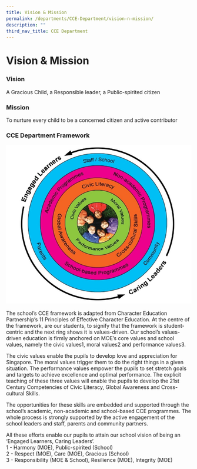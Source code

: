 ```yaml
---
title: Vision & Mission
permalink: /departments/CCE-Department/vision-n-mission/
description: ""
third_nav_title: CCE Department
---
```

# Vision & Mission
### Vision

A Gracious Child, a Responsible leader, a Public-spirited citizen  

### Mission

To nurture every child to be a concerned citizen and active contributor  

### CCE Department Framework

![](/images/Departments/CCE%20Department/Framework.jpg)

The school’s CCE framework is adapted from Character Education Partnership’s 11 Principles of Effective Character Education. At the centre of the framework, are our students, to signify that the framework is student-centric and the next ring shows it is values-driven. Our school’s values-driven education is firmly anchored on MOE’s core values and school values, namely the civic values1, moral values2 and performance values3.   

  

The civic values enable the pupils to develop love and appreciation for Singapore. The moral values trigger them to do the right things in a given situation. The performance values empower the pupils to set stretch goals and targets to achieve excellence and optimal performance. The explicit teaching of these three values will enable the pupils to develop the 21st Century Competencies of Civic Literacy, Global Awareness and Cross-cultural Skills. 

  

The opportunities for these skills are embedded and supported through the school’s academic, non-academic and school-based CCE programmes. The whole process is strongly supported by the active engagement of the school leaders and staff, parents and community partners. 

  

All these efforts enable our pupils to attain our school vision of being an ‘Engaged Learners, Caring Leaders’.   
1 - Harmony (MOE), Public-spirited (School)   
2 - Respect (MOE), Care (MOE), Gracious (School)   
3 - Responsibility (MOE & School), Resilience (MOE), Integrity (MOE)